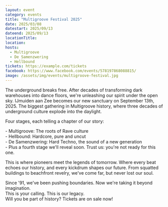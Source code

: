 ```yaml
---
layout: event
category: events
title: "Multigroove Festival 2025"
date: 2025/03/08
datestart: 2025/09/13
dateend: 2025/09/13
locationTitle:
location:
hosts:
  - Multigroove
  - De Samenzwering
  - Hellbound
tickets: https://example.com/tickets
facebook: https://www.facebook.com/events/578197868088815/
image: /assets/img/events/multigroove-festival.jpg
---
```


The underground breaks free. After decades of transforming dark warehouses into dance floors, we're unleashing our spirit under the open sky. IJmuiden aan Zee becomes our new sanctuary on September 13th, 2025. The biggest gathering in Multigroove history, where three decades of underground culture explode into the daylight.

Four stages, each telling a chapter of our story:

\- Multigroove: The roots of Rave culture  
\- Hellbound: Hardcore, pure and uncut  
\- De Samenzwering: Hard Techno, the sound of a new generation  
\- Plus a fourth stage we'll reveal soon. Trust us: you're not ready for this one.

This is where pioneers meet the legends of tomorrow. Where every beat echoes our history, and every kickdrum shapes our future. From squatted buildings to beachfront revelry, we've come far, but never lost our soul.

Since '91, we've been pushing boundaries. Now we're taking it beyond imagination.  
This is your calling. This is our legacy.  
Will you be part of history? Tickets are on sale now!
